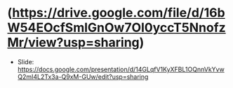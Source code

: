 # (https://drive.google.com/file/d/16bW54EOcfSmlGnOw7OI0yccT5NnofzMr/view?usp=sharing)
- Slide: https://docs.google.com/presentation/d/14GLqfV1KyXFBL1OQnnVkYvwQ2mI4L2Tx3a-Q9xM-GUw/edit?usp=sharing
